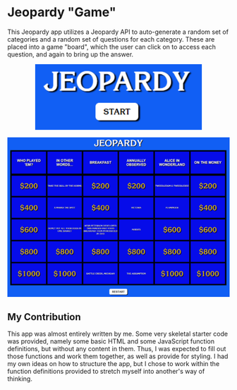 # Jeopardy "Game"
This Jeopardy app utilizes a Jeopardy API to auto-generate a random set of categories and a random set of questions for each category. These are placed into a game "board", which the user can click on to access each question, and again to bring up the answer.

<p align="center">
     <img width="75%" src="app1.png" alt="App">
</p>

<p align="center">
     <img src="app2.png" alt="App">
</p>

## My Contribution
This app was almost entirely written by me. Some very skeletal starter code was provided, namely some basic HTML and some JavaScript function definitions, but without any content in them. Thus, I was expected to fill out those functions and work them together, as well as provide for styling. I had my own ideas on how to structure the app, but I chose to work within the function definitions provided to stretch myself into another's way of thinking.
